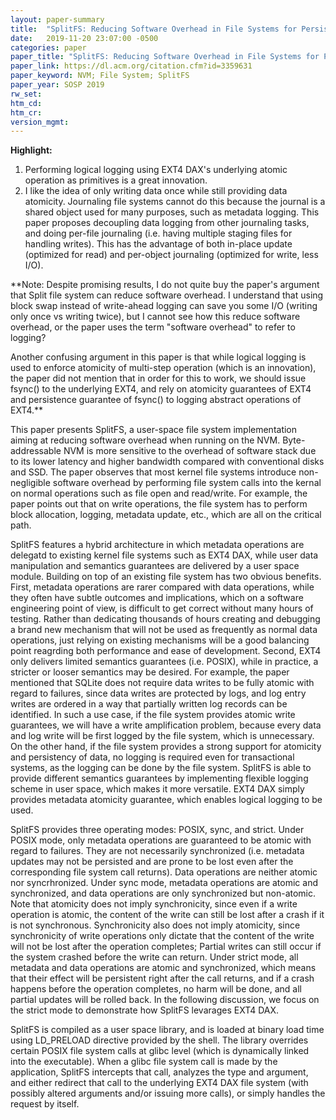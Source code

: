 ```yaml
---
layout: paper-summary
title:  "SplitFS: Reducing Software Overhead in File Systems for Persistent Memory"
date:   2019-11-20 23:07:00 -0500
categories: paper
paper_title: "SplitFS: Reducing Software Overhead in File Systems for Persistent Memory"
paper_link: https://dl.acm.org/citation.cfm?id=3359631
paper_keyword: NVM; File System; SplitFS
paper_year: SOSP 2019
rw_set:
htm_cd:
htm_cr:
version_mgmt:
---
```


**Highlight:**

1. Performing logical logging using EXT4 DAX's underlying atomic operation as primitives is a great innovation.
2. I like the idea of only writing data once while still providing data atomicity. Journaling file systems cannot
   do this because the journal is a shared object used for many purposes, such as metadata logging. This paper proposes 
   decoupling data logging from other journaling tasks, and doing per-file journaling (i.e. having multiple staging files 
   for handling writes). This has the advantage of both in-place update (optimized for read) and per-object journaling
   (optimized for write, less I/O).

**Note: Despite promising results, I do not quite buy the paper's argument that Split file system can reduce
software overhead. I understand that using block swap instead of write-ahead logging can save you some I/O (writing
only once vs writing twice), but I cannot see how this reduce software overhead, or the paper uses the term "software
overhead" to refer to logging?

Another confusing argument in this paper is that while logical logging is used to enforce atomicity of multi-step operation
(which is an innovation), the paper did not mention that in order for this to work, we should issue fsync() to the 
underlying EXT4, and rely on atomicity guarantees of EXT4 and persistence guarantee of fsync() to logging abstract
operations of EXT4.**

This paper presents SplitFS, a user-space file system implementation aiming at reducing software overhead when running on
the NVM. Byte-addressable NVM is more sensitive to the overhead of software stack due to its lower latency and higher bandwidth
compared with conventional disks and SSD. The paper observes that most kernel file systems introduce non-negligible software
overhead by performing file system calls into the kernal on normal operations such as file open and read/write. For example,
the paper points out that on write operations, the file system has to perform block allocation, logging, metadata update, 
etc., which are all on the critical path. 

SplitFS features a hybrid architecture in which metadata operations are delegatd to existing kernel file systems such
as EXT4 DAX, while user data manipulation and semantics guarantees are delivered by a user space module. Building on top
of an existing file system has two obvious benefits. First, metadata operations are rarer compared with data operations,
while they often have subtle outcomes and implications, which on a software engineering point of view, is difficult to
get correct without many hours of testing. Rather than dedicating thousands of hours creating and debugging a brand new 
mechanism that will not be used as frequently as normal data operations, just relying on existing mechanisms will be 
a good balancing point reagrding both performance and ease of development. Second, EXT4 only delivers limited semantics
guarantees (i.e. POSIX), while in practice, a stricter or looser semantics may be desired. For example, the paper mentioned
that SQLite does not require data writes to be fully atomic with regard to failures, since data writes are protected by
logs, and log entry writes are ordered in a way that partially written log records can be identified. In such a use case,
if the file system provides atomic write guarantees, we will have a write amplification problem, because every data and 
log write will be first logged by the file system, which is unnecessary. On the other hand, if the file system provides
a strong support for atomicity and persistency of data, no logging is required even for transactional systems, as the 
logging can be done by the file system. SplitFS is able to provide different semantics guarantees by implementing flexible 
logging scheme in user space, which makes it more versatile. EXT4 DAX simply provides metadata atomicity guarantee, which
enables logical logging to be used. 

SplitFS provides three operating modes: POSIX, sync, and strict. Under POSIX mode, only metadata operations are guaranteed
to be atomic with regard to failures. They are not necessarily synchronized (i.e. metadata updates may not be persisted
and are prone to be lost even after the corresponding file system call returns). Data operations are neither atomic
nor syncrhronized. Under sync mode, metadata operations are atomic and synchronized, and data operations are only synchronized
but non-atomic. Note that atomicity does not imply synchronicity, since even if a write operation is atomic, the content
of the write can still be lost after a crash if it is not synchronous. Synchronicity also does not imply atomicity,
since synchronicity of write operations only dictate that the content of the write will not be lost after the operation
completes; Partial writes can still occur if the system crashed before the write can return. Under strict mode, all metadata
and data operations are atomic and synchronized, which means that their effect will be persistent right after the 
call returns, and if a crash happens before the operation completes, no harm will be done, and all partial updates
will be rolled back. In the following discussion, we focus on the strict mode to demonstrate how SplitFS levarages 
EXT4 DAX.

SplitFS is compiled as a user space library, and is loaded at binary load time using LD\_PRELOAD directive provided 
by the shell. The library overrides certain POSIX file system calls at glibc level (which is dynamically linked 
into the executable). When a glibc file system call is made by the application, SplitFS intercepts that call, analyzes
the type and argument, and either redirect that call to the underlying EXT4 DAX file system (with possibly altered
arguments and/or issuing more calls), or simply handles the request by itself. 

